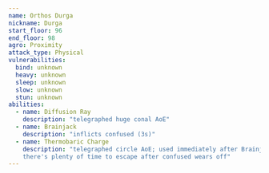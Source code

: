 ```yaml
---
name: Orthos Durga
nickname: Durga
start_floor: 96
end_floor: 98
agro: Proximity
attack_type: Physical
vulnerabilities:
  bind: unknown
  heavy: unknown
  sleep: unknown
  slow: unknown
  stun: unknown
abilities:
  - name: Diffusion Ray
    description: "telegraphed huge conal AoE"
  - name: Brainjack
    description: "inflicts confused (3s)"
  - name: Thermobaric Charge
    description: "telegraphed circle AoE; used immediately after Brainjack, but
    there's plenty of time to escape after confused wears off"
---
```

